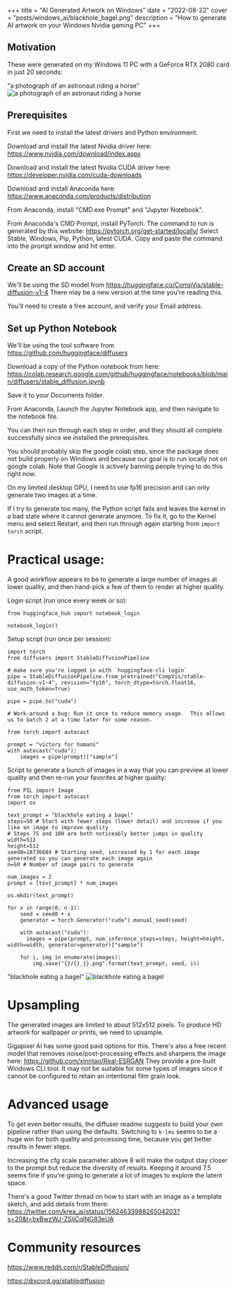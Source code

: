+++
title = "AI Generated Artwork on Windows"
date = "2022-08-22"
cover = "posts/windows_ai/blackhole_bagel.png"
description = "How to generate AI artwork on your Windows Nvidia gaming PC"
+++

## Motivation

These were generated on my Windows 11 PC with a GeForce RTX 2080 card in just 20 seconds:

"a photograph of an astronaut riding a horse" ![a photograph of an astronaut riding a horse](astronaut_rides_horse.png)


## Prerequisites

First we need to install the latest drivers and Python environment.

Download and install the latest Nvidia driver here: https://www.nvidia.com/download/index.aspx

Download and install the latest Nvidia CUDA driver here: https://developer.nvidia.com/cuda-downloads

Download and install Anaconda here: https://www.anaconda.com/products/distribution

From Anaconda, install "CMD.exe Prompt" and "Jupyter Notebook".

From Anaconda's CMD Prompt, install PyTorch.  The command to run is generated by this website: https://pytorch.org/get-started/locally/  Select Stable, Windows, Pip, Python, latest CUDA.
Copy and paste the command into the prompt window and hit enter.


## Create an SD account

We'll be using the SD model from https://huggingface.co/CompVis/stable-diffusion-v1-4
There may be a new version at the time you're reading this.

You'll need to create a free account, and verify your Email address.


## Set up Python Notebook

We'll be using the tool software from https://github.com/huggingface/diffusers

Download a copy of the Python notebook from here: https://colab.research.google.com/github/huggingface/notebooks/blob/main/diffusers/stable_diffusion.ipynb

Save it to your Documents folder.

From Anaconda, Launch the Jupyter Notebook app, and then navigate to the notebook file.

You can then run through each step in order, and they should all complete successfully since we installed the prerequisites.

You should probably skip the google colab step, since the package does not build properly on Windows and because our goal is to run locally not on google colab.  Note that Google is actively banning people trying to do this right now.

On my limited desktop GPU, I need to use fp16 precision and can only generate two images at a time.

If I try to generate too many, the Python script fails and leaves the kernel in a bad state where it cannot generate anymore.  To fix it, go to the Kernel menu and select Restart, and then run through again starting from `import torch` script.


# Practical usage:

A good workflow appears to be to generate a large number of images at lower quality, and then hand-pick a few of them to render at higher quality.

Login script (run once every week or so):

```
from huggingface_hub import notebook_login

notebook_login()
```

Setup script (run once per session):

```
import torch
from diffusers import StableDiffusionPipeline

# make sure you're logged in with `huggingface-cli login`
pipe = StableDiffusionPipeline.from_pretrained("CompVis/stable-diffusion-v1-4", revision="fp16", torch_dtype=torch.float16, use_auth_token=True)  

pipe = pipe.to("cuda")

# Work-around a bug: Run it once to reduce memory usage.  This allows us to batch 2 at a time later for some reason.

from torch import autocast

prompt = "victory for humans"
with autocast("cuda"):
    images = pipe(prompt)["sample"]
```

Script to generate a bunch of images in a way that you can preview at lower quality and then re-run your favorites at higher quality:

```
from PIL import Image
from torch import autocast
import os

text_prompt = "blackhole eating a bagel"
steps=50 # Start with fewer steps (lower detail) and increase if you like an image to improve quality
# Steps 75 and 100 are both noticeably better jumps in quality
width=512
height=512
seed0=18736684 # Starting seed, increased by 1 for each image generated so you can generate each image again
n=50 # Number of image pairs to generate

num_images = 2
prompt = [text_prompt] * num_images

os.mkdir(text_prompt)

for x in range(0, n-1):
    seed = seed0 + x
    generator = torch.Generator("cuda").manual_seed(seed)

    with autocast("cuda"):
      images = pipe(prompt, num_inference_steps=steps, height=height, width=width, generator=generator)["sample"]

    for i, img in enumerate(images):
        img.save("{}/{}_{}.png".format(text_prompt, seed, i))
```

"blackhole eating a bagel" ![blackhole eating a bagel](blackhole_bagel.png)


# Upsampling

The generated images are limited to about 512x512 pixels.  To produce HD artwork for wallpaper or prints, we need to upsample.

Gigapixel AI has some good paid options for this.  There's also a free recent model that removes noise/post-processing effects and sharpens the image here: https://github.com/xinntao/Real-ESRGAN  They provide a pre-built Windows CLI tool.  It may not be suitable for some types of images since it cannot be configured to retain an intentional film grain look.


# Advanced usage

To get even better results, the diffuser readme suggests to build your own pipeline rather than using the defaults.  Switching to `k-lms` seems to be a huge win for both quality and processing time, because you get better results in fewer steps.

Increasing the cfg scale parameter above 8 will make the output stay closer to the prompt but reduce the diversity of results.  Keeping it around 7.5 seems fine if you're going to generate a lot of images to explore the latent space.

There's a good Twitter thread on how to start with an image as a template sketch, and add details from there: https://twitter.com/krea_ai/status/1562463398826504203?s=20&t=bxBwzWJ-ZSljCqlNG83eUA


# Community resources

https://www.reddit.com/r/StableDiffusion/

https://discord.gg/stablediffusion
